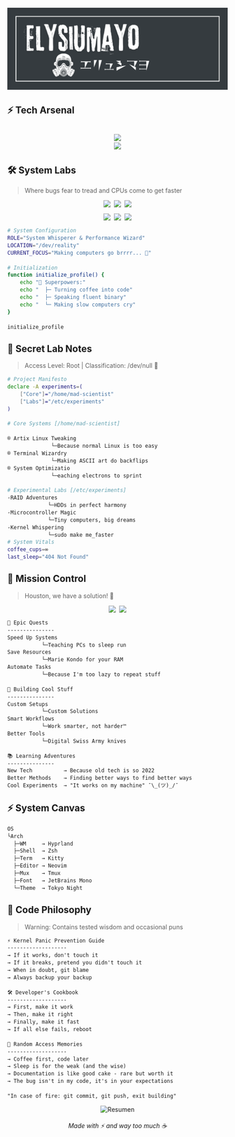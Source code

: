 
![Divider](https://github.com/elyziumayo/elyziumayo/blob/bcedcaa284a0653a8db26b069ce51c836278fbd3/asset/stayalive.png)

## ⚡ Tech Arsenal

<div align="center">
  <br>
  <img src="https://skillicons.dev/icons?i=arch,bash,vim,git,github,linux,neovim&perline=7" />
  <br>
  <a href="https://go-skill-icons.vercel.app/">
    <img
      src="https://go-skill-icons.vercel.app/api/icons?i=html,css,ollama,wsl,wireshark,cachyos"
    />
  </a>
</div>

## 🛠️ System Labs
> Where bugs fear to tread and CPUs come to get faster 

<div align="center">
<p align="center" style="display: flex; justify-content: center; gap: 8px;">
<img src="https://img.shields.io/badge/⚙️_OS-Artix-A9FEF7?style=for-the-badge&labelColor=151515&borderRadius=15"/>
<img src="https://img.shields.io/badge/💾_Storage-RAID-A9FEF7?style=for-the-badge&labelColor=151515&borderRadius=15"/>
<img src="https://img.shields.io/badge/🔌_Hardware-MCU-A9FEF7?style=for-the-badge&labelColor=151515&borderRadius=15"/>
</p>

<p align="center" style="display: flex; justify-content: center; gap: 8px;">
<img src="https://img.shields.io/badge/🚀_Status-Active-A9FEF7?style=for-the-badge&labelColor=151515&borderRadius=15"/>
<img src="https://img.shields.io/badge/☕_Coffee-Critical-A9FEF7?style=for-the-badge&labelColor=151515&borderRadius=15"/>
<img src="https://img.shields.io/badge/🔍_Mode-Debug-A9FEF7?style=for-the-badge&labelColor=151515&borderRadius=15"/>
</p>
</div>

```bash
# System Configuration
ROLE="System Whisperer & Performance Wizard"
LOCATION="/dev/reality"
CURRENT_FOCUS="Making computers go brrrr... 🚀"

# Initialization
function initialize_profile() {
    echo "🔧 Superpowers:"
    echo "  ├─ Turning coffee into code"
    echo "  ├─ Speaking fluent binary"
    echo "  └─ Making slow computers cry"
}

initialize_profile
```

## 🔐 Secret Lab Notes
> Access Level: Root | Classification: /dev/null 🤫

```bash
# Project Manifesto
declare -A experiments=(
    ["Core"]="/home/mad-scientist"
    ["Labs"]="/etc/experiments"
)

# Core Systems [/home/mad-scientist]

® Artix Linux Tweaking                             
              └─Because normal Linux is too easy
® Terminal Wizardry                                 
              └─Making ASCII art do backflips   
® System Optimizatio                               
              └─eaching electrons to sprint     

# Experimental Labs [/etc/experiments]
-RAID Adventures
             └─HDDs in perfect harmony  
-Microcontroller Magic
             └─Tiny computers, big dreams
-Kernel Whispering
             └─sudo make me_faster       
# System Vitals
coffee_cups=∞
last_sleep="404 Not Found"
```

## 🔮 Mission Control
> Houston, we have a solution! 🚀

<div align="center">
<p align="center" style="display: flex; justify-content: center; gap: 8px;">
<img src="https://img.shields.io/badge/🎯_Mission-Make_Computer_Happy-A9FEF7?style=for-the-badge&labelColor=151515&borderRadius=15"/>
<img src="https://img.shields.io/badge/⚡_Status-Typing_Intensifies-A9FEF7?style=for-the-badge&labelColor=151515&borderRadius=15"/>
</p>
</div>

```txt
🎯 Epic Quests
---------------
Speed Up Systems
           └─Teaching PCs to sleep run
Save Resources
           └─Marie Kondo for your RAM
Automate Tasks
           └─Because I'm too lazy to repeat stuff

🔧 Building Cool Stuff
---------------
Custom Setups
           └─Custom Solutions 
Smart Workflows
           └─Work smarter, not harder™
Better Tools
           └─Digital Swiss Army knives

📚 Learning Adventures
---------------
New Tech          → Because old tech is so 2022
Better Methods    → Finding better ways to find better ways
Cool Experiments  → "It works on my machine" ¯\_(ツ)_/¯
```
## ⚡ System Canvas

```txt
OS
└Arch
  ├─WM     → Hyprland
  ├─Shell  → Zsh
  ├─Term   → Kitty
  ├─Editor → Neovim
  ├─Mux    → Tmux
  ├─Font   → JetBrains Mono
  └─Theme  → Tokyo Night
```

## 💫 Code Philosophy
> Warning: Contains tested wisdom and occasional puns

```txt
⚡ Kernel Panic Prevention Guide
-------------------
→ If it works, don't touch it
→ If it breaks, pretend you didn't touch it
→ When in doubt, git blame
→ Always backup your backup

🛠️ Developer's Cookbook
-------------------
→ First, make it work
→ Then, make it right
→ Finally, make it fast
→ If all else fails, reboot

💫 Random Access Memories
-------------------
→ Coffee first, code later
→ Sleep is for the weak (and the wise)
→ Documentation is like good cake - rare but worth it
→ The bug isn't in my code, it's in your expectations

"In case of fire: git commit, git push, exit building"
```

<div align="center">
  <img src="https://github-profile-summary-cards.vercel.app/api/cards/profile-details?username=elyziumayo&theme=nord_dark" alt="Resumen" />
  <h6>Made with ⚡ and way too much ☕</h6>
</div>
